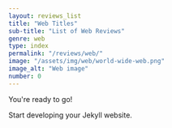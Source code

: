```yaml
---
layout: reviews_list
title: "Web Titles"
sub-title: "List of Web Reviews"
genre: web
type: index
permalink: "/reviews/web/"
image: "/assets/img/web/world-wide-web.png"
image_alt: "Web image"
number: 0
---
```


You're ready to go!

Start developing your Jekyll website.
